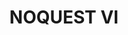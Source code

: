 ---
title: 'NOQUEST VI'
linerNotes: "NOQUEST VI: Worlds of Maravilha is the sixth album in the NOQUEST series. The album's source material comes from the various lands and titles of the Dragon Quest franchise, and expanding its horizons beyond that world with a dash of anime and TV skits and some 'guest' vocals."
pubDate: '06 Dec 2024'
image: 'noquest-vi.jpg'
url: 'https://strrchildluke.bandcamp.com/album/noquest-vi'
--- 